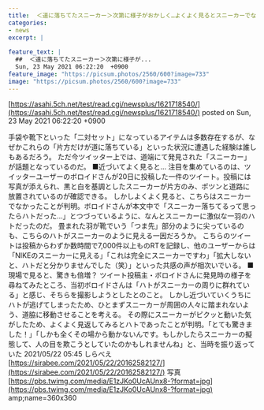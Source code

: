 ```yaml
---
title:  ＜道に落ちてたスニーカー＞次第に様子がおかしく…よくよく見るとスニーカーでなかったことが判明！思いがけない正体に驚きの声  
categories:
- news
excerpt: |
  
feature_text: |
  ##  ＜道に落ちてたスニーカー＞次第に様子が...
  Sun, 23 May 2021 06:22:20  +0900
feature_image: "https://picsum.photos/2560/600?image=733"
image: "https://picsum.photos/2560/600?image=733"
---
```


[https://asahi.5ch.net/test/read.cgi/newsplus/1621718540/](https://asahi.5ch.net/test/read.cgi/newsplus/1621718540/)
posted on Sun, 23 May 2021 06:22:20  +0900

<!--more-->

手袋や靴下といった「二対セット」になっているアイテムは多数存在するが、なぜかこれらの「片方だけが道に落ちている」といった状況に遭遇した経験は誰しもあるだろう。 ただ今ツイッター上では、道端にて発見された「スニーカー」が話題となっているのだ。 ■近づいてよく見ると… 注目を集めているのは、ツイッターユーザーのボロイドさんが20日に投稿した一件のツイート。投稿には写真が添えられ、黒と白を基調としたスニーカーが片方のみ、ポツンと道路に放置されているのが確認できる。 しかしよくよく見ると、こちらはスニーカーでなかったことが判明。ボロイドさんが本文中で「スニーカー落ちてるって思ったらハトだった…」とつづっているように、なんとスニーカーに激似な一羽のハトだったのだ。 畳まれた羽が靴でいう「つま先」部分のように尖っているのも、こちらのハトがスニーカーのように見える一因だろうか。 こちらのツイートは投稿からわずか数時間で7,000件以上ものRTを記録し、他のユーザーからは「NIKEのスニーカーに見える」「これは完全にスニーカーですわ」「拡大しないと、ハトだと分かりませんでした（笑）」といった共感の声が相次いでいる。 ■現場で見ると、驚きも倍増？ ツイート投稿主・ボロイドさんに発見時の様子を尋ねてみたところ、当初ボロイドさんは「ハトがスニーカーの周りに群れている」と感じ、そちらを撮影しようとしたとのこと。 しかし近づいていくうちにハトが逃げてしまったため、ひとまずスニーカーが周囲の人々に踏まれないよう、道脇に移動させることを考える。 その際にスニーカーがピクッと動いた気がしたため、よくよく見返してみるとハトであったことが判明。「とても驚きました！」「しかも全くその場から動かないんです。もしかしたらスニーカーの擬態して、人の目を欺こうとしていたのかもしれませんね」と、当時を振り返っていた 2021/05/22 05:45 しらべえ [https://sirabee.com/2021/05/22/20162582127/](https://sirabee.com/2021/05/22/20162582127/) 写真[https://pbs.twimg.com/media/E1zJKo0UcAUnx8-?format=jpg](https://pbs.twimg.com/media/E1zJKo0UcAUnx8-?format=jpg) amp;name=360x360
